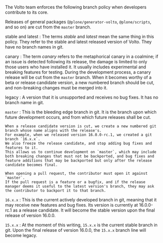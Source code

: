 The Volto team enforces the following branch policy when developers contribute to its core.

Releases of general packages (`@plone/generator-volto`, `@plone/scripts`, and so on) are cut from the `master` branch.

stable and latest
:   The terms _stable_ and _latest_ mean the same thing in this policy.
    They refer to the stable and latest released version of Volto.
    They have no branch names in git.

canary
:   The term _canary_ refers to the metaphorical canary in a coalmine; if an issue is detected following its release, the damage is limited to only those users who have installed it.
    It usually includes experimental and breaking features for testing.
    During the development process, a canary release will be cut from the `master` branch.
    When it becomes worthy of a beta or release candidate version, a new numbered branch should be cut, and non-breaking changes must be merged into it.

legacy
:   A version that it is unsupported and receives no bug fixes.
    It has no branch name in git.

`master`
:   This is the bleeding edge branch in git.
    It is the branch upon which future development occurs, and from which future releases shall be cut.

    When a release candidate version is cut, we create a new numbered git branch whose name aligns with the release's.
    For example, when we released version 16.0.0-rc.1, we created a git branch `16.x.x`.
    We also freeze the release candidate, and stop adding bug fixes and features to it.
    This allows us to continue development on `master`, which may include both breaking changes that must not be backported, and bug fixes and feature additions that may be backported but only after the release candidate becomes final.

    When opening a pull request, the contributor must open it against `master`.
    If the pull request is a feature or a bugfix, and if the release manager deems it useful to the latest version's branch, they may ask the contributor to backport it to that branch.

`16.x.x`
:   This is the current actively developed branch in git, meaning that it may receive new features and bug fixes.
    Its version is currently at 16.0.0-rc.1 as a release candidate.
    It will become the stable version upon the final release of version 16.0.0.

`15.x.x`
:   At the moment of this writing, `15.x.x` is the current stable branch in git.
    Upon the final release of version 16.0.0, the `15.x.x` branch line will become legacy.

